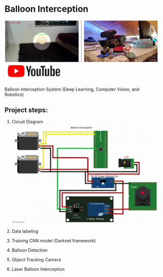 # Balloon Interception

![title](/github_images/Balloon_Interception.PNG)
[![title](/github_images/youtube.png "Balloon Interception - Deep Learning, Computer Vision, and Robotics")](https://www.youtube.com/watch?v=UwBT0xUOck4&ab_channel=ItayNave)

Balloon Interception System (Deep Learning, Computer Vision, and Robotics)


## Project steps:

1. Circuit Diagram
![alt text](/github_images/Schematic.png)

3. Data labeling
4. Training CNN model (Darknet framework)
5. Balloon Detection                 
6. Object Tracking Camera
7. Laser Balloon Interception
